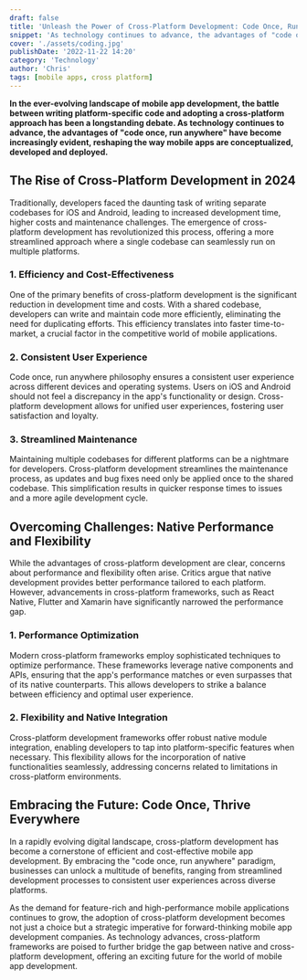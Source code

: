 ```yaml
---
draft: false
title: 'Unleash the Power of Cross-Platform Development: Code Once, Run Anywhere'
snippet: 'As technology continues to advance, the advantages of "code once, run anywhere" have become increasingly evident, reshaping the way mobile apps are conceptualized, developed and deployed'
cover: './assets/coding.jpg'
publishDate: '2022-11-22 14:20'
category: 'Technology'
author: 'Chris'
tags: [mobile apps, cross platform]
---
```


**In the ever-evolving landscape of mobile app development, the battle between writing platform-specific code and adopting a cross-platform approach has been a longstanding debate. As technology continues to advance, the advantages of "code once, run anywhere" have become increasingly evident, reshaping the way mobile apps are conceptualized, developed and deployed.**

## The Rise of Cross-Platform Development in 2024

Traditionally, developers faced the daunting task of writing separate codebases for iOS and Android, leading to increased development time, higher costs and maintenance challenges. The emergence of cross-platform development has revolutionized this process, offering a more streamlined approach where a single codebase can seamlessly run on multiple platforms.

### 1. Efficiency and Cost-Effectiveness

One of the primary benefits of cross-platform development is the significant reduction in development time and costs. With a shared codebase, developers can write and maintain code more efficiently, eliminating the need for duplicating efforts. This efficiency translates into faster time-to-market, a crucial factor in the competitive world of mobile applications.

### 2. Consistent User Experience

Code once, run anywhere philosophy ensures a consistent user experience across different devices and operating systems. Users on iOS and Android should not feel a discrepancy in the app's functionality or design. Cross-platform development allows for unified user experiences, fostering user satisfaction and loyalty.

### 3. Streamlined Maintenance

Maintaining multiple codebases for different platforms can be a nightmare for developers. Cross-platform development streamlines the maintenance process, as updates and bug fixes need only be applied once to the shared codebase. This simplification results in quicker response times to issues and a more agile development cycle.

## Overcoming Challenges: Native Performance and Flexibility

While the advantages of cross-platform development are clear, concerns about performance and flexibility often arise. Critics argue that native development provides better performance tailored to each platform. However, advancements in cross-platform frameworks, such as React Native, Flutter and Xamarin have significantly narrowed the performance gap.

### 1. Performance Optimization

Modern cross-platform frameworks employ sophisticated techniques to optimize performance. These frameworks leverage native components and APIs, ensuring that the app's performance matches or even surpasses that of its native counterparts. This allows developers to strike a balance between efficiency and optimal user experience.

### 2. Flexibility and Native Integration

Cross-platform development frameworks offer robust native module integration, enabling developers to tap into platform-specific features when necessary. This flexibility allows for the incorporation of native functionalities seamlessly, addressing concerns related to limitations in cross-platform environments.

## Embracing the Future: Code Once, Thrive Everywhere

In a rapidly evolving digital landscape, cross-platform development has become a cornerstone of efficient and cost-effective mobile app development. By embracing the "code once, run anywhere" paradigm, businesses can unlock a multitude of benefits, ranging from streamlined development processes to consistent user experiences across diverse platforms.

As the demand for feature-rich and high-performance mobile applications continues to grow, the adoption of cross-platform development becomes not just a choice but a strategic imperative for forward-thinking mobile app development companies. As technology advances, cross-platform frameworks are poised to further bridge the gap between native and cross-platform development, offering an exciting future for the world of mobile app development.
